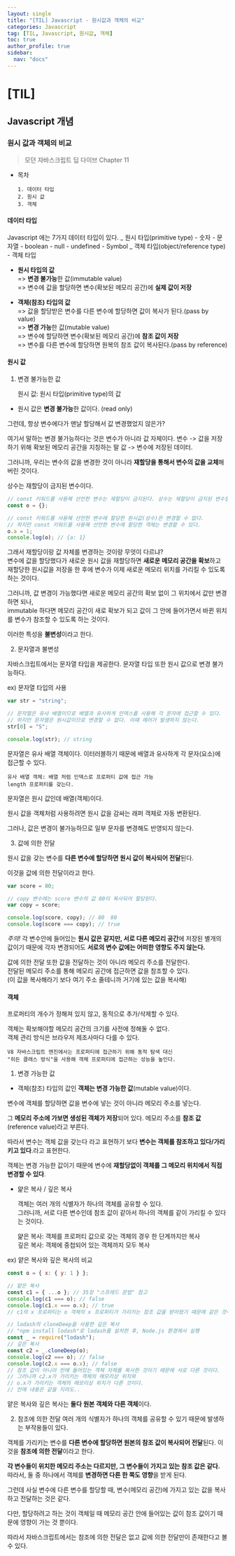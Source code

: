 ```yaml
---
layout: single
title: "[TIL] Javascript - 원시값과 객체의 비교"
categories: Javascript
tag: [TIL, Javascript, 원시값, 객체]
toc: true
author_profile: true
sidebar:
  nav: "docs"
---
```


# [TIL]

## Javascript 개념

### 원시 값과 객체의 비교

> 모던 자바스크립트 딥 다이브 Chapter 11

- 목차

      1. 데이터 타입
      2. 원시 값
      3. 객체

#### 데이터 타입

Javascript 에는 7가지 데이터 타입이 있다.
_ 원시 타입(primitive type) - 숫자 - 문자열 - boolean - null - undefined - Symbol
_ 객체 타입(object/reference type) - 객체 타입

- **원시 타입의 값**
  <br>=> **변경 불가능**한 값(immutable value)
  <br>=> 변수에 값을 할당하면 변수(확보된 메모리 공간)에 **실제 값이 저장**

- **객체(참조) 타입의 값**
  <br>=> 값을 할당받은 변수를 다른 변수에 할당하면 값이 복사가 된다.(pass by value)
  <br>=> **변경 가능**한 값(mutable value)
  <br>=> 변수에 할당하면 변수(확보된 메모리 공간)에 **참조 값이 저장**
  <br>=> 변수를 다른 변수에 할당하면 원복의 참조 값이 복사된다.(pass by reference)

#### 원시 값

1. 변경 불가능한 값

   원시 값: 원시 타입(primitive type)의 값

- 원시 값은 **변경 불가능**한 값이다. (read only)

그런데, 항상 변수에다가 맨날 할당해서 값 변경했었지 않은가?

여기서 말하는 변경 불가능하다는 것은 변수가 아니라 값 자체이다.
변수 -> 값을 저장하기 위해 확보된 메모리 공간을 지칭하는 말
값 -> 변수에 저장된 데이터.

그러니까, 우리는 변수의 값을 변경한 것이 아니라 **재할당을 통해서 변수의 값을 교체**해버린 것이다.

상수는 재할당이 금지된 변수이다.

```jsx
// const 키워드를 사용해 선언한 변수는 재할당이 금지된다. 상수는 재할당이 금지된 변수일 뿐이다.
const o = {};

// const 키워드를 사용해 선언한 변수에 할당한 원시값(상수)은 변경할 수 없다.
// 하지만 const 키워드를 사용해 선언한 변수에 할당한 객체는 변경할 수 있다.
o.a = 1;
console.log(o); // {a: 1}
```

그래서 재할당이랑 값 자체를 변경하는 것이랑 무엇이 다르냐?
<br>변수에 값을 할당했다가 새로운 원시 값을 재할당하면 **새로운 메모리 공간을 확보**하고 재할당한 원시값을 저장을 한 후에 변수가 이제 새로운 메모리 위치를 가리킬 수 있도록 하는 것이다.

그러니까, 값 변경이 가능했다면 새로운 메모리 공간의 확보 없이 그 위치에서 값만 변경하면 되나,
<br>immutable 하다면 메모리 공간이 새로 확보가 되고 값이 그 안에 들어가면서 바뀐 위치를 변수가 참조할 수 있도록 하는 것이다.

이러한 특성을 **불변성**이라고 한다.

2. 문자열과 불변성

자바스크립트에서는 문자열 타입을 제공한다.
문자열 타입 또한 원시 값으로 변경 불가능하다.

ex) 문자열 타입의 사용

```jsx
var str = "string";

// 문자열은 유사 배열이므로 배열과 유사하게 인덱스를 사용해 각 문자에 접근할 수 있다.
// 하지만 문자열은 원시값이므로 변경할 수 없다. 이때 에러가 발생하지 않는다.
str[0] = "S";

console.log(str); // string
```

문자열은 유사 배열 객체이다. 이터러블하기 때문에 배열과 유사하게 각 문자(요소)에 접근할 수 있다.

    유사 배열 객체: 배열 처럼 인덱스로 프로퍼티 값에 접근 가능
    length 프로퍼티를 갖는다.

문자열은 원시 값인데 배열(객체)이다.

원시 값을 객체처럼 사용하려면 원시 값을 감싸는 래퍼 객체로 자동 변환된다.

그러나, 값은 변경이 불가능하므로 일부 문자를 변경해도 반영되지 않는다.

3. 값에 의한 전달

원시 값을 갖는 변수를 **다른 변수에 할당하면 원시 값이 복사되어 전달**된다.

이것을 값에 의한 전달이라고 한다.

```jsx
var score = 80;

// copy 변수에는 score 변수의 값 80이 복사되어 할당된다.
var copy = score;

console.log(score, copy); // 80  80
console.log(score === copy); // true
```

_주의!_ 각 변수안에 들어있는 **원시 값은 같지만, 서로 다른 메모리 공간**에 저장된 별개의 값이기 때문에 각자 변경되어도 **서로의 변수 값에는 어떠한 영향도 주지 않는다.**

값에 의한 전달 또한 값을 전달하는 것이 아니라 메모리 주소를 전달한다.
<br>전달된 메모리 주소를 통해 메모리 공간에 접근하면 값을 참조할 수 있다.
<br>(이 값을 복사해라기 보다 여기 주소 줄테니까 거기에 있는 값을 복사해)

#### 객체

프로퍼티의 개수가 정해져 있지 않고, 동적으로 추가/삭제할 수 있다.

객체는 확보해야할 메모리 공간의 크기를 사전에 정해둘 수 없다.
<br>객체 관리 방식은 브라우저 제조사마다 다를 수 있다.

    V8 자바스크립트 엔진에서는 프로퍼티에 접근하기 위해 동적 탐색 대신
    "히든 클래스 방식"을 사용해 객체 프로퍼티에 접근하는 성능을 높인다.

1. 변경 가능한 값

- 객체(참조) 타입의 값인 **객체는 변경 가능한 값**(mutable value)이다.

변수에 객체를 할당하면 값을 변수에 넣는 것이 아니라 메모리 주소를 넣는다.

그 **메모리 주소에 가보면 생성된 객체가 저장**되어 있다.
메모리 주소를 **참조 값**(reference value)라고 부른다.

따라서 변수는 객체 값을 갖는다 라고 표현하기 보다 **변수는 객체를 참조하고 있다/가리키고 있다**.라고 표현한다.

객체는 변경 가능한 값이기 때문에 변수에 **재할당없이 객체를 그 메모리 위치에서 직접 변경할 수 있다**.

- 얉은 복사 / 깊은 복사

  객체는 여러 개의 식별자가 하나의 객체를 공유할 수 있다.
  <br>그러니까, 서로 다른 변수인데 참조 값이 같아서 하나의 객체를 같이 가리킬 수 있다는 것이다.

  얉은 복사: 객체를 프로퍼티 값으로 갖는 객체의 경우 한 단계까지만 복사
  <br>깊은 복사: 객체에 중첩되어 있는 객체까지 모두 복사

ex) 얕은 복사와 깊은 복사의 비교

```jsx
const o = { x: { y: 1 } };

// 얕은 복사
const c1 = { ...o }; // 35장 "스프레드 문법" 참고
console.log(c1 === o); // false
console.log(c1.x === o.x); // true
// c1의 x 프로퍼티는 o 객체의 x 프로퍼티가 가리키는 참조 값을 받아왔기 때문에 같은 것이다.

// lodash의 cloneDeep을 사용한 깊은 복사
// "npm install lodash"로 lodash를 설치한 후, Node.js 환경에서 실행
const _ = require("lodash");
// 깊은 복사
const c2 = _.cloneDeep(o);
console.log(c2 === o); // false
console.log(c2.x === o.x); // false
// 참조 값이 아니라 안에 들어있는 객체 자체를 복사한 것이기 때문에 서로 다른 것이다.
// 그러니까 c2.x가 가리키는 객체의 메모리상 위치와
// o.x가 가리키는 객체의 메모리상 위치가 다른 것이다.
// 안에 내용은 같을 지라도..
```

얕은 복사와 깊은 복사는 **둘다 원본 객체와 다른 객체**이다.

2. 참조에 의한 전달
   여러 개의 식별자가 하나의 객체를 공유할 수 있기 때문에 발생하는 부작용들이 있다.

객체를 가리키는 변수를 **다른 변수에 할당하면 원본의 참조 값이 복사되어 전달**된다. 이것을 **참조에 의한 전달**이라고 한다.

**각 변수들이 위치한 메모리 주소는 다르지만, 그 변수들이 가지고 있는 참조 값은 같다.**
<br>따라서, 둘 중 하나에서 객체를 **변경하면 다른 한 쪽도 영향**을 받게 된다.

그런데 사실 변수에 다른 변수를 할당할 때,
변수(메모리 공간)에 가지고 있는 값을 복사하고 전달하는 것은 같다.

다만, 할당하려고 하는 것이 객체일 때 메모리 공간 안에 들어있는 값이 참조 값이기 때문에 영향이 가는 것 뿐이다.

따라서 자바스크립트에서는 참조에 의한 전달은 없고 값에 의한 전달만이 존재한다고 볼 수 있다.
